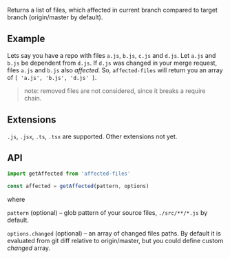 Returns a list of files, which affected in current branch compared to target branch (origin/master by default).

## Example

Lets say you have a repo with files `a.js`, `b.js`, `c.js` and `d.js`. Let `a.js` and `b.js` be dependent from `d.js`. If `d.js` was changed in your merge request, files `a.js` and `b.js` also _affected_. So, `affected-files` will return you an array of `[ 'a.js', 'b.js', 'd.js' ]`.

> note: removed files are not considered, since it breaks a require chain.

## Extensions

`.js`, `.jsx`, `.ts`, `.tsx` are supported. Other extensions not yet.

## API

```js
import getAffected from 'affected-files'

const affected = getAffected(pattern, options)
```

where

`pattern` (optional) – glob pattern of your source files, `./src/**/*.js` by default.

`options.changed` (optional) – an array of changed files paths. By default it is evaluated from git diff relative to origin/master, but you could define custom _changed_ array.
